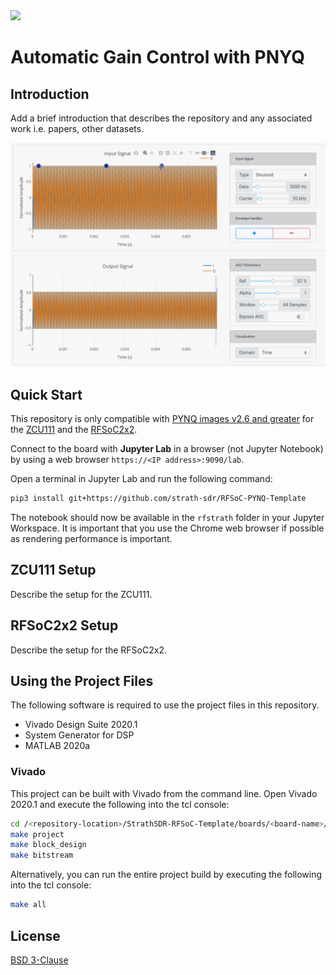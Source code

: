 <img src="https://www.strath.ac.uk/media/1newwebsite/webteam/logos/xUoS_Logo_Horizontal.png.pagespeed.ic.M6gv_BmDx1.png" width="350">

# Automatic Gain Control with PNYQ

## Introduction
Add a brief introduction that describes the repository and any associated work i.e. papers, other datasets.

![AGC widget in action](./demonstration.gif)

## Quick Start
This repository is only compatible with [PYNQ images v2.6 and greater](https://github.com/Xilinx/PYNQ/releases) for the [ZCU111](https://www.xilinx.com/products/boards-and-kits/zcu111.html) and the [RFSoC2x2]().

Connect to the board with **Jupyter Lab** in a browser (not Jupyter Notebook) by using a web browser `https://<IP address>:9090/lab`.

Open a terminal in Jupyter Lab and run the following command:
```sh
pip3 install git+https://github.com/strath-sdr/RFSoC-PYNQ-Template
```

The notebook should now be available in the `rfstrath` folder in your Jupyter Workspace.
It is important that you use the Chrome web browser if possible as rendering performance is important.

## ZCU111 Setup
Describe the setup for the ZCU111.

## RFSoC2x2 Setup
Describe the setup for the RFSoC2x2.

## Using the Project Files
The following software is required to use the project files in this repository.
- Vivado Design Suite 2020.1
- System Generator for DSP
- MATLAB 2020a

### Vivado
This project can be built with Vivado from the command line. Open Vivado 2020.1 and execute the following into the tcl console:
```sh
cd /<repository-location>/StrathSDR-RFSoC-Template/boards/<board-name>/
make project
make block_design
make bitstream
```

Alternatively, you can run the entire project build by executing the following into the tcl console:
```sh
make all
```

## License
[BSD 3-Clause](/LICENSE)
